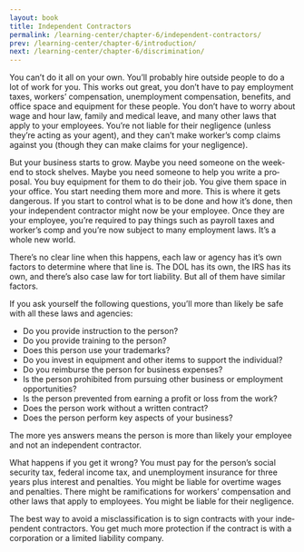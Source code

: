 ```yaml
---
layout: book
title: Independent Contractors
permalink: /learning-center/chapter-6/independent-contractors/
prev: /learning-center/chapter-6/introduction/
next: /learning-center/chapter-6/discrimination/
---
```


You can’t do it all on your own. You’ll prob­a­bly hire out­side peo­ple to do a lot of work for you. This works out great, you don’t have to pay employ­ment taxes, work­ers’ com­pen­sa­tion, unem­ploy­ment com­pen­sa­tion, ben­e­fits, and office space and equip­ment for these peo­ple. You don’t have to worry about wage and hour law, fam­ily and med­ical leave, and many other laws that apply to your employ­ees. You’re not liable for their neg­li­gence (unless they’re act­ing as your agent), and they can’t make worker’s comp claims against you (though they can make claims for your negligence).

But your busi­ness starts to grow. Maybe you need some­one on the week­end to stock shelves. Maybe you need some­one to help you write a pro­posal. You buy equip­ment for them to do their job. You give them space in your office. You start need­ing them more and more. This is where it gets dan­ger­ous. If you start to con­trol what is to be done and how it’s done, then your inde­pen­dent con­trac­tor might now be your employee. Once they are your employee, you’re required to pay things such as pay­roll taxes and worker’s comp and you’re now sub­ject to many employ­ment laws. It’s a whole new world.

There’s no clear line when this hap­pens, each law or agency has it’s own fac­tors to deter­mine where that line is. The DOL has its own, the IRS has its own, and there’s also case law for tort lia­bil­ity. But all of them have sim­i­lar factors.

If you ask your­self the fol­low­ing ques­tions, you’ll more than likely be safe with all these laws and agencies:

<ul><li>Do you pro­vide instruc­tion to the person?</li>
<li>Do you pro­vide train­ing to the person?</li>
<li>Does this per­son use your trademarks?</li>
<li>Do you invest in equip­ment and other items to sup­port the individual?</li>
<li>Do you reim­burse the per­son for busi­ness expenses?</li>
<li>Is the per­son pro­hib­ited from pur­su­ing other busi­ness or employ­ment opportunities?</li>
<li>Is the per­son pre­vented from earn­ing a profit or loss from the work?</li>
<li>Does the per­son work with­out a writ­ten contract?</li>
<li>Does the per­son per­form key aspects of your business?</li></ul>

The more yes answers means the per­son is more than likely your employee and not an inde­pen­dent contractor.

What hap­pens if you get it wrong? You must pay for the person’s social secu­rity tax, fed­eral income tax, and unem­ploy­ment insur­ance for three years plus inter­est and penal­ties. You might be liable for over­time wages and penal­ties. There might be ram­i­fi­ca­tions for work­ers’ com­pen­sa­tion and other laws that apply to employ­ees. You might be liable for their negligence.

The best way to avoid a mis­clas­si­fi­ca­tion is to sign con­tracts with your inde­pen­dent con­trac­tors. You get much more pro­tec­tion if the con­tract is with a cor­po­ra­tion or a lim­ited lia­bil­ity company.
